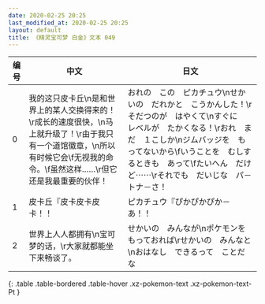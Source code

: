 ```yaml
---
date: 2020-02-25 20:25
last_modified_at: 2020-02-25 20:25
layout: default
title: 《精灵宝可梦 白金》文本 049
---
```

| 编号 | 中文 | 日文 |
| ---- | ---- | ---- |
| 0 | 我的这只皮卡丘\n是和世界上的某人交换得来的！\r成长的速度很快，\n马上就升级了！\r由于我只有一个道馆徽章，\n所以有时候它会\f无视我的命令。\f虽然这样……\r但它还是我最重要的伙伴！ | おれの　この　ピカチュウ\nせかいの　だれかと　こうかんした！\rそだつのが　はやくて\nすぐに　レベルが　たかくなる！\rおれ　まだ　１こしか\nジムバッジを　もってないから\fいうことを　むしするときも　あって\fたいへん　だけど⋯⋯\rそれでも　だいじな　パ－トナ－さ！ |
| 1 | 皮卡丘『皮卡皮卡皮卡！！ | ピカチュウ『ぴかぴかぴか－あ！！ |
| 2 | 世界上人人都拥有\n宝可梦的话，\r大家就都能坐下来畅谈了。 | せかいの　みんなが\nポケモンを　もっておれば\rせかいの　みんなと\nおはなし　できるって　ことだな |
{: .table .table-bordered .table-hover .xz-pokemon-text .xz-pokemon-text-Pt }